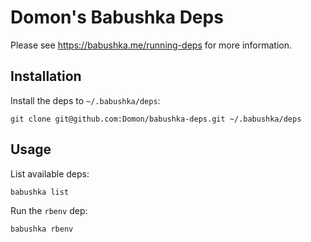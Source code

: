 # Domon's Babushka Deps

Please see https://babushka.me/running-deps for more information.

## Installation

Install the deps to `~/.babushka/deps`:

    git clone git@github.com:Domon/babushka-deps.git ~/.babushka/deps

## Usage

List available deps:

    babushka list

Run the `rbenv` dep:

    babushka rbenv

